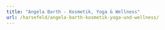 ```yaml
---
title: "Angela Barth - Kosmetik, Yoga & Wellness"
url: /harsefeld/angela-barth-kosmetik-yoga-und-wellness/
---
```

